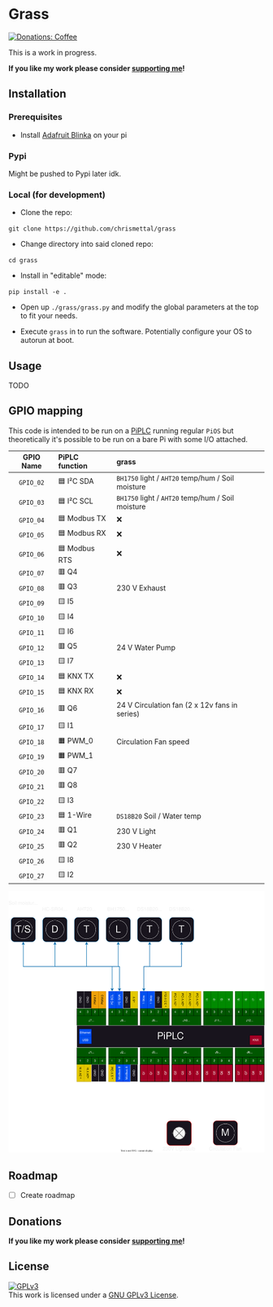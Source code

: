 # Grass <!-- omit in toc -->

[![Donations: Coffee](https://img.shields.io/badge/donations-Coffee-brown?style=flat-square)](https://github.com/Chrismettal#donations)

This is a work in progress.

**If you like my work please consider [supporting me](https://github.com/Chrismettal#donations)!**

## Installation

### Prerequisites

- Install [Adafruit Blinka](https://learn.adafruit.com/circuitpython-on-raspberrypi-linux/installing-circuitpython-on-raspberry-pi) on your pi

### Pypi

Might be pushed to Pypi later idk.

### Local (for development)

- Clone the repo:

`git clone https://github.com/chrismettal/grass`

- Change directory into said cloned repo:

`cd grass`

- Install in "editable" mode:

`pip install -e .`

- Open up `./grass/grass.py` and modify the global parameters at the top to fit your needs.

- Execute `grass` in to run the software. Potentially configure your OS to autorun at boot.

## Usage

TODO

## GPIO mapping

This code is intended to be run on a [PiPLC](https://github.com/chrismettal/piplc) running regular `PiOS` but theoretically it's possible to be run on a bare Pi with some I/O attached.

| GPIO Name | PiPLC function           | grass                                          |
| :-------: | :----------------------- | :------------------------------------------------ |
| `GPIO_02` | :blue_square: I²C SDA    | `BH1750` light / `AHT20` temp/hum / Soil moisture |
| `GPIO_03` | :blue_square: I²C SCL    | `BH1750` light / `AHT20` temp/hum / Soil moisture |
| `GPIO_04` | :blue_square: Modbus TX  | :x:                                               |
| `GPIO_05` | :blue_square: Modbus RX  | :x:                                               |
| `GPIO_06` | :blue_square: Modbus RTS | :x:                                               |
| `GPIO_07` | :red_square: Q4          |                                                   |
| `GPIO_08` | :red_square: Q3          | 230 V Exhaust                                     |
| `GPIO_09` | :yellow_square: I5       |                                                   |
| `GPIO_10` | :yellow_square: I4       |                                                   |
| `GPIO_11` | :yellow_square: I6       |                                                   |
| `GPIO_12` | :red_square: Q5          | 24 V Water Pump                                   |
| `GPIO_13` | :yellow_square: I7       |                                                   |
| `GPIO_14` | :blue_square: KNX TX     | :x:                                               |
| `GPIO_15` | :blue_square: KNX RX     | :x:                                               |
| `GPIO_16` | :red_square: Q6          | 24 V Circulation fan  (2 x 12v fans in series)    |
| `GPIO_17` | :yellow_square: I1       |                                                   |
| `GPIO_18` | :orange_square: PWM_0    | Circulation Fan speed                             |
| `GPIO_19` | :orange_square: PWM_1    |                                                   |
| `GPIO_20` | :red_square: Q7          |                                                   |
| `GPIO_21` | :red_square: Q8          |                                                   |
| `GPIO_22` | :yellow_square: I3       |                                                   |
| `GPIO_23` | :blue_square: 1-Wire     | `DS18B20` Soil / Water temp                       |
| `GPIO_24` | :red_square: Q1          | 230 V Light                                       |
| `GPIO_25` | :red_square: Q2          | 230 V Heater                                      |
| `GPIO_26` | :yellow_square: I8       |                                                   |
| `GPIO_27` | :yellow_square: I2       |                                                   |

![Schematic](/doc/PiPLC_Testboard.drawio.svg)

## Roadmap

- [ ] Create roadmap

## Donations

**If you like my work please consider [supporting me](https://github.com/Chrismettal#donations)!**

## License

 <a rel="GPLlicense" href="https://www.gnu.org/licenses/gpl-3.0.html"><img alt="GPLv3" style="border-width:0" src="https://www.gnu.org/graphics/gplv3-or-later.png" /></a><br />This work is licensed under a <a rel="GPLlicense" href="https://www.gnu.org/licenses/gpl-3.0.html">GNU GPLv3 License</a>.
